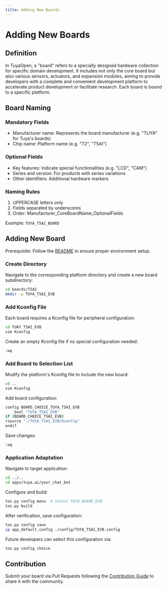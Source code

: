 ```yaml
---
title: Adding New Boards
---
```


# Adding New Boards

## Definition

In TuyaOpen, a "board" refers to a specially designed hardware collection for specific domain development. It includes not only the core board but also various sensors, actuators, and expansion modules, aiming to provide developers with a complete and convenient development platform to accelerate product development or facilitate research. Each board is bound to a specific platform.

## Board Naming

### Mandatory Fields

- Manufacturer name: Represents the board manufacturer (e.g. "TUYA" for Tuya's boards)
- Chip name: Platform name (e.g. "T2", "T5AI")

### Optional Fields

- Key features: Indicate special functionalities (e.g. "LCD", "CAM")
- Series and version: For products with series variations
- Other identifiers: Additional hardware markers

### Naming Rules

1. UPPERCASE letters only
2. Fields separated by underscores
3. Order: Manufacturer_CoreBoardName_OptionalFields

Example: `TUYA_T5AI_BOARD`

## Adding New Board

Prerequisite: Follow the [README](https://github.com/tuya/TuyaOpen/blob/master/README_zh.md) to ensure proper environment setup.

### Create Directory

Navigate to the corresponding platform directory and create a new board subdirectory:

```bash
cd boards/T5AI
mkdir -p TUYA_T5AI_EVB
```

### Add Kconfig File

Each board requires a Kconfig file for peripheral configuration:

```bash
cd TUAY_T5AI_EVB
vim Kconfig
```

Create an empty Kconfig file if no special configuration needed:

```bash
:wq
```

### Add Board to Selection List

Modify the platform's Kconfig file to include the new board:

```bash
cd ..
vim Kconfig
```

Add board configuration:

```bash
config BOARD_CHOICE_TUYA_T5AI_EVB
    bool "TUYA_T5AI_EVB"
if (BOARD_CHOICE_T5AI_EVB)
rsource "./TUYA_T5AI_EVB/Kconfig"
endif
```

Save changes:

```bash
:wq
```

### Application Adaptation

Navigate to target application:

```bash
cd ../..
cd apps/tuya.ai/your_chat_bot
```

Configure and build:

```bash
tos.py config menu  # Select TUYA_BOARD_EVB
tos.py build
```

After verification, save configuration:

```bash
tos.py config save
cp app_default.config ./config/TUYA_T5AI_EVB.config
```

Future developers can select this configuration via:

```bash
tos.py config choice
```

## Contribution

Submit your board via Pull Requests following the [Contribution Guide](../contribute/contribute-guide.md) to share it with the community.
